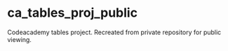 # ca_tables_proj_public
Codeacademy tables project. Recreated from private repository for public viewing. 
